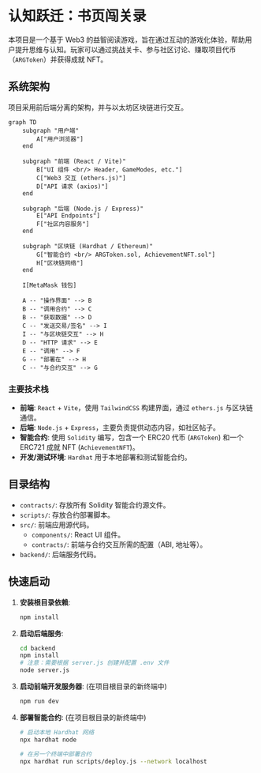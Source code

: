 # 认知跃迁：书页闯关录

本项目是一个基于 Web3 的益智阅读游戏，旨在通过互动的游戏化体验，帮助用户提升思维与认知。玩家可以通过挑战关卡、参与社区讨论、赚取项目代币（`ARGToken`）并获得成就 NFT。

## 系统架构

项目采用前后端分离的架构，并与以太坊区块链进行交互。

```mermaid
graph TD
    subgraph "用户端"
        A["用户浏览器"]
    end

    subgraph "前端 (React / Vite)"
        B["UI 组件 <br/> Header, GameModes, etc."]
        C["Web3 交互 (ethers.js)"]
        D["API 请求 (axios)"]
    end

    subgraph "后端 (Node.js / Express)"
        E["API Endpoints"]
        F["社区内容服务"]
    end

    subgraph "区块链 (Hardhat / Ethereum)"
        G["智能合约 <br/> ARGToken.sol, AchievementNFT.sol"]
        H["区块链网络"]
    end

    I[MetaMask 钱包]

    A -- "操作界面" --> B
    B -- "调用合约" --> C
    B -- "获取数据" --> D
    C -- "发送交易/签名" --> I
    I -- "与区块链交互" --> H
    D -- "HTTP 请求" --> E
    E -- "调用" --> F
    G -- "部署在" --> H
    C -- "与合约交互" --> G
```

### 主要技术栈

*   **前端**: `React` + `Vite`，使用 `TailwindCSS` 构建界面，通过 `ethers.js` 与区块链通信。
*   **后端**: `Node.js` + `Express`，主要负责提供动态内容，如社区帖子。
*   **智能合约**: 使用 `Solidity` 编写，包含一个 ERC20 代币 (`ARGToken`) 和一个 ERC721 成就 NFT (`AchievementNFT`)。
*   **开发/测试环境**: `Hardhat` 用于本地部署和测试智能合约。

## 目录结构

*   `contracts/`: 存放所有 Solidity 智能合约源文件。
*   `scripts/`: 存放合约部署脚本。
*   `src/`: 前端应用源代码。
    *   `components/`: React UI 组件。
    *   `contracts/`: 前端与合约交互所需的配置（ABI, 地址等）。
*   `backend/`: 后端服务代码。

## 快速启动

1.  **安装根目录依赖**:
    ```bash
    npm install
    ```

2.  **启动后端服务**:
    ```bash
    cd backend
    npm install
    # 注意：需要根据 server.js 创建并配置 .env 文件
    node server.js
    ```

3.  **启动前端开发服务器**:
    (在项目根目录的新终端中)
    ```bash
    npm run dev
    ```

4.  **部署智能合约**:
    (在项目根目录的新终端中)
    ```bash
    # 启动本地 Hardhat 网络
    npx hardhat node

    # 在另一个终端中部署合约
    npx hardhat run scripts/deploy.js --network localhost
    ``` 